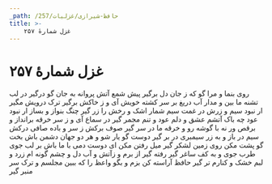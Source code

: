 ```yaml
---
_path: /حافظ-شیرازی/غزلیات/257
title: >-
    غزل شمارهٔ ۲۵۷
---
```

# غزل شمارهٔ ۲۵۷

روی بنما و مرا گو که ز جان دل برگیر
پیش شمع آتش پروانه به جان گو درگیر
در لب تشنه ما بین و مدار آب دریغ
بر سر کشته خویش آی و ز خاکش برگیر
ترک درویش مگیر ار نبود سیم و زرش
در غمت سیم شمار اشک و رخش را زر گیر
چنگ بنواز و بساز ار نبود عود چه باک
آتشم عشق و دلم عود و تنم مجمر گیر
در سماع آی و ز سر خرقه برانداز و برقص
ور نه با گوشه رو و خرقه ما در سر گیر
صوف برکش ز سر و باده صافی درکش
سیم در باز و به زر سیمبری در بر گیر
دوست گو یار شو و هر دو جهان دشمن باش
بخت گو پشت مکن روی زمین لشکر گیر
میل رفتن مکن ای دوست دمی با ما باش
بر لب جوی طرب جوی و به کف ساغر گیر
رفته گیر از برم و زآتش و آب دل و چشم
گونه ام زرد و لبم خشک و کنارم تر گیر
حافظ آراسته کن بزم و بگو واعظ را
که ببین مجلسم و ترک سر منبر گیر
